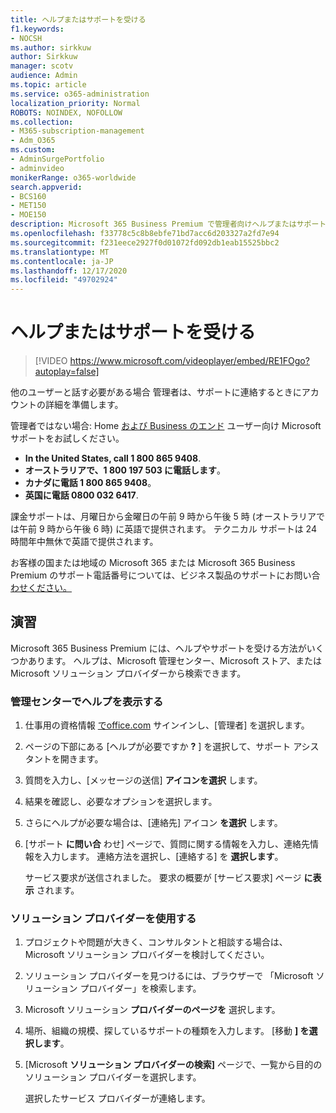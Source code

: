 ```yaml
---
title: ヘルプまたはサポートを受ける
f1.keywords:
- NOCSH
ms.author: sirkkuw
author: Sirkkuw
manager: scotv
audience: Admin
ms.topic: article
ms.service: o365-administration
localization_priority: Normal
ROBOTS: NOINDEX, NOFOLLOW
ms.collection:
- M365-subscription-management
- Adm_O365
ms.custom:
- AdminSurgePortfolio
- adminvideo
monikerRange: o365-worldwide
search.appverid:
- BCS160
- MET150
- MOE150
description: Microsoft 365 Business Premium で管理者向けヘルプまたはサポートを受ける方法について説明します。
ms.openlocfilehash: f33778c5c8b8ebfe71bd7acc6d203327a2fd7e94
ms.sourcegitcommit: f231eece2927f0d01072fd092db1eab15525bbc2
ms.translationtype: MT
ms.contentlocale: ja-JP
ms.lasthandoff: 12/17/2020
ms.locfileid: "49702924"
---
```

# <a name="get-help-or-support"></a>ヘルプまたはサポートを受ける

> [!VIDEO https://www.microsoft.com/videoplayer/embed/RE1FOgo?autoplay=false]

他のユーザーと話す必要がある場合 管理者は、サポートに連絡するときにアカウントの詳細を準備します。

管理者ではない場合: Home [および Business のエンド](https://go.microsoft.com/fwlink/?linkid=860695) ユーザー向け Microsoft サポートをお試しください。

- **In the United States, call 1 800 865 9408**.
- **オーストラリアで、1 800 197 503 に電話します**。
- **カナダに電話 1 800 865 9408**。
- **英国に電話 0800 032 6417**.

課金サポートは、月曜日から金曜日の午前 9 時から午後 5 時 (オーストラリアでは午前 9 時から午後 6 時) に英語で提供されます。
テクニカル サポートは 24 時間年中無休で英語で提供されます。

お客様の国または地域の Microsoft 365 または Microsoft 365 Business Premium のサポート電話番号については、ビジネス製品のサポートにお問い合[わせください。](https://support.microsoft.com/office/32a17ca7-6fa0-4870-8a8d-e25ba4ccfd4b)

## <a name="try-it"></a>演習

Microsoft 365 Business Premium には、ヘルプやサポートを受ける方法がいくつかあります。 ヘルプは、Microsoft 管理センター、Microsoft ストア、または Microsoft ソリューション プロバイダーから検索できます。

### <a name="get-help-in-the-admin-center"></a>管理センターでヘルプを表示する

1. 仕事用の資格情報 [でoffice.com](https://office.com) サインインし、[管理者] を選択します。
1. ページの下部にある [ヘルプが必要ですか **?** ] を選択して、サポート アシスタントを開きます。
1. 質問を入力し、[メッセージの送信] **アイコンを選択** します。
1. 結果を確認し、必要なオプションを選択します。
1. さらにヘルプが必要な場合は、[連絡先] アイコン **を選択** します。
1. [サポート **に問い合** わせ] ページで、質問に関する情報を入力し、連絡先情報を入力します。 連絡方法を選択し、[連絡する] を **選択します**。

    サービス要求が送信されました。 要求の概要が [サービス要求] ページ **に表示** されます。

### <a name="work-with-a-solution-provider"></a>ソリューション プロバイダーを使用する

1. プロジェクトや問題が大きく、コンサルタントと相談する場合は、Microsoft ソリューション プロバイダーを検討してください。
1. ソリューション プロバイダーを見つけるには、ブラウザーで 「Microsoft ソリューション プロバイダー」を検索します。
1. Microsoft ソリューション **プロバイダーのページを** 選択します。
1. 場所、組織の規模、探しているサポートの種類を入力します。 [移動 **] を選択します**。
1. [Microsoft **ソリューション プロバイダーの検索]** ページで、一覧から目的のソリューション プロバイダーを選択します。

    選択したサービス プロバイダーが連絡します。